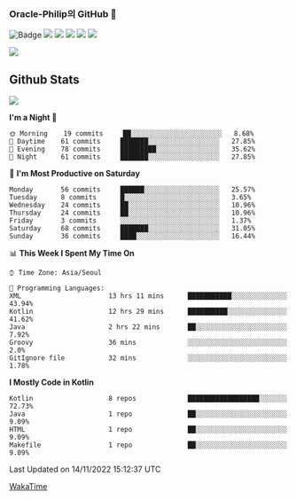 ### Oracle-Philip의 GitHub 👋

![Badge](http://img.shields.io/badge/-Java-black?style=flat-square)
<img src="https://img.shields.io/badge/ -Kotlin-black?style=flat-square&logo=Kotlin&logoColor=#7F52FF"/></a>
<img src="https://img.shields.io/badge/ -Dart-black?style=flat-square&logo=Dart&logoColor=#0175C2"/></a>
<img src="https://img.shields.io/badge/ -Android-black?style=flat-square&logo=Android&logoColor=#3DDC84"/></a>
<img src="https://img.shields.io/badge/ -Flutter-black?style=flat-square&logo=Flutter&logoColor=#02569B"/></a>
<img src="https://img.shields.io/badge/ -Firebase-black?style=flat-square&logo=Firebase&logoColor=#FFCA28"/></a>

<img src="https://img.shields.io/badge/ -BLE-black?style=flat-square&logo=Bluetooth&logoColor=#0082FC"/></a>

<!--
<img src="https://img.shields.io/badge/ -STM32F103-black?style=flat-square&logo=STMicroelectronics&logoColor=#03234B"/></a>
<img src="https://img.shields.io/badge/ -Qt-black?style=flat-square&logo=Qt&logoColor=#41CD52"/></a>
-->

<!--
![Badge](http://img.shields.io/badge/-Java-black?style=flat-square)
![Badge](http://img.shields.io/badge/-Koltin-black?style=flat-square)
![Badge](http://img.shields.io/badge/-Dart-black?style=flat-square)
![Badge](http://img.shields.io/badge/-Android-black?style=flat-square)
![Badge](http://img.shields.io/badge/-Flutter-black?style=flat-square)
![Badge](http://img.shields.io/badge/-Firebase-black?style=flat-square)
-->

## Github Stats  
<div align="left"><img src="https://github-readme-stats.vercel.app/api?username=Oracle-Philip&show_icons=true&count_private=true&hide_border=true" align="center" /></div>


<!--START_SECTION:waka-->
**I'm a Night 🦉** 

```text
🌞 Morning    19 commits     ██░░░░░░░░░░░░░░░░░░░░░░░   8.68% 
🌆 Daytime    61 commits     ███████░░░░░░░░░░░░░░░░░░   27.85% 
🌃 Evening    78 commits     █████████░░░░░░░░░░░░░░░░   35.62% 
🌙 Night      61 commits     ███████░░░░░░░░░░░░░░░░░░   27.85%

```
📅 **I'm Most Productive on Saturday** 

```text
Monday       56 commits     ██████░░░░░░░░░░░░░░░░░░░   25.57% 
Tuesday      8 commits      █░░░░░░░░░░░░░░░░░░░░░░░░   3.65% 
Wednesday    24 commits     ██░░░░░░░░░░░░░░░░░░░░░░░   10.96% 
Thursday     24 commits     ██░░░░░░░░░░░░░░░░░░░░░░░   10.96% 
Friday       3 commits      ░░░░░░░░░░░░░░░░░░░░░░░░░   1.37% 
Saturday     68 commits     ███████░░░░░░░░░░░░░░░░░░   31.05% 
Sunday       36 commits     ████░░░░░░░░░░░░░░░░░░░░░   16.44%

```


📊 **This Week I Spent My Time On** 

```text
⌚︎ Time Zone: Asia/Seoul

💬 Programming Languages: 
XML                      13 hrs 11 mins      ███████████░░░░░░░░░░░░░░   43.94% 
Kotlin                   12 hrs 29 mins      ██████████░░░░░░░░░░░░░░░   41.62% 
Java                     2 hrs 22 mins       ██░░░░░░░░░░░░░░░░░░░░░░░   7.92% 
Groovy                   36 mins             ░░░░░░░░░░░░░░░░░░░░░░░░░   2.0% 
GitIgnore file           32 mins             ░░░░░░░░░░░░░░░░░░░░░░░░░   1.78%

```

**I Mostly Code in Kotlin** 

```text
Kotlin                   8 repos             ██████████████████░░░░░░░   72.73% 
Java                     1 repo              ██░░░░░░░░░░░░░░░░░░░░░░░   9.09% 
HTML                     1 repo              ██░░░░░░░░░░░░░░░░░░░░░░░   9.09% 
Makefile                 1 repo              ██░░░░░░░░░░░░░░░░░░░░░░░   9.09%

```



 Last Updated on 14/11/2022 15:12:37 UTC
<!--END_SECTION:waka-->


<!--
**Oracle-Philip/Oracle-Philip** is a ✨ _special_ ✨ repository because its `README.md` (this file) appears on your GitHub profile.

Here are some ideas to get you started:

- 🔭 I’m currently working on ...
- 🌱 I’m currently learning ...
- 👯 I’m looking to collaborate on ...
- 🤔 I’m looking for help with ...
- 💬 Ask me about ...
- 📫 How to reach me: ...
- 😄 Pronouns: ...
- ⚡ Fun fact: ...
-->


[WakaTime](https://wakatime.com/dashboard)
